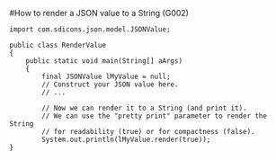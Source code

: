 #How to render a JSON value to a String (G002)

	import com.sdicons.json.model.JSONValue;

	public class RenderValue
	{
	    public static void main(String[] aArgs)
	    {
	        final JSONValue lMyValue = null;
	        // Construct your JSON value here.
	        // ...
	        
	        // Now we can render it to a String (and print it).
	        // We can use the "pretty print" parameter to render the String 
	        // for readability (true) or for compactness (false).
	        System.out.println(lMyValue.render(true));     
	}